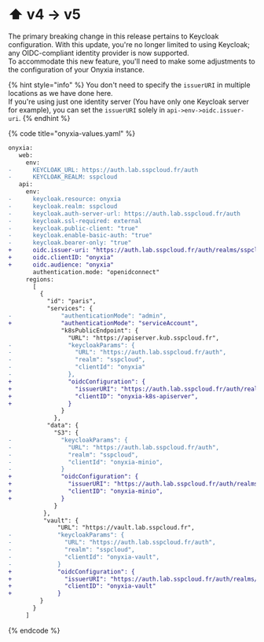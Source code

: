 # ⬆ v4 -> v5

The primary breaking change in this release pertains to Keycloak configuration. With this update, you're no longer limited to using Keycloak; any OIDC-compliant identity provider is now supported.\
To accommodate this new feature, you'll need to make some adjustments to the configuration of your Onyxia instance.



{% hint style="info" %}
You don't need to specify the `issuerURI` in multiple locations as we have done here.\
If you're using just one identity server (You have only one Keycloak server for example), you can set the `issuerURI` solely in `api->env->oidc.issuer-uri`.
{% endhint %}

{% code title="onyxia-values.yaml" %}
```diff
onyxia:
   web:
     env:
-      KEYCLOAK_URL: https://auth.lab.sspcloud.fr/auth
-      KEYCLOAK_REALM: sspcloud
   api:
     env:
-      keycloak.resource: onyxia
-      keycloak.realm: sspcloud
-      keycloak.auth-server-url: https://auth.lab.sspcloud.fr/auth
-      keycloak.ssl-required: external
-      keycloak.public-client: "true"
-      keycloak.enable-basic-auth: "true"
-      keycloak.bearer-only: "true"
+      oidc.issuer-uri: "https://auth.lab.sspcloud.fr/auth/realms/sspcloud"
+      oidc.clientID: "onyxia"
+      oidc.audience: "onyxia"
       authentication.mode: "openidconnect"
     regions: 
       [
         {
           "id": "paris",
           "services": {
-              "authenticationMode": "admin",
+              "authenticationMode": "serviceAccount",
               "k8sPublicEndpoint": {
                 "URL": "https://apiserver.kub.sspcloud.fr",
-                "keycloakParams": {
-                  "URL": "https://auth.lab.sspcloud.fr/auth",
-                  "realm": "sspcloud",
-                  "clientId": "onyxia"
-                },
+                "oidcConfiguration": {
+                  "issuerURI": "https://auth.lab.sspcloud.fr/auth/realms/sspcloud",
+                  "clientID": "onyxia-k8s-apiserver",
+                }
               }
             },
           "data": {
             "S3": {
-              "keycloakParams": {
-                "URL": "https://auth.lab.sspcloud.fr/auth",
-                "realm": "sspcloud",
-                "clientId": "onyxia-minio",
-              }
+              "oidcConfiguration": {
+                "issuerURI": "https://auth.lab.sspcloud.fr/auth/realms/sspcloud",
+                "clientID": "onyxia-minio",
+              }
             }
          },
          "vault": {
              "URL": "https://vault.lab.sspcloud.fr",
-             "keycloakParams": {
-               "URL": "https://auth.lab.sspcloud.fr/auth",
-               "realm": "sspcloud",
-               "clientId": "onyxia-vault",
-             }
+             "oidcConfiguration": {
+               "issuerURI": "https://auth.lab.sspcloud.fr/auth/realms/sspcloud",
+               "clientID": "onyxia-vault"
+             }
         }
       }
     ]
```
{% endcode %}
